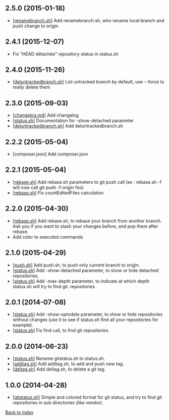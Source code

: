 2.5.0 (2015-01-18)
------------------

- [[renamebranch.sh](renamebranch.md)] Add renamebranch.sh, who rename local branch and push change to origin

2.4.1 (2015-12-07)
------------------

- Fix "HEAD détachée" repository status in status.sh

2.4.0 (2015-11-26)
----------------

- [[deluntrackedbranch.sh](deluntrackedbranch.md)] List untracked branch by default, use --force to really delete them

2.3.0 (2015-09-03)
----------------

- [[changelog.md](changelog.md)] Add changelog
- [[status.sh](status.md)] Documentation for -show-detached parameter
- [[deluntrackedbranch.sh](deluntrackedbranch.md)] Add deluntrackedbranch.sh

2.2.2 (2015-05-04)
------------------

- [composer.json] Add composer.json

2.2.1 (2015-05-04)
------------------

- [[rebase.sh](rebase.md)] Add rebase.sh parameters to git push call (ex : rebase.sh -f will now call git push -f origin foo)
- [[rebase.sh](rebase.md)] Fix countEditedFiles calculation

2.2.0 (2015-04-30)
------------------

- [[rebase.sh](rebase.md)] Add rebase.sh, to rebase your branch from another branch. Ask you if you want to stash your changes before, and pop them after rebase.
- Add color to executed commands

2.1.0 (2015-04-29)
------------------

- [[push.sh](push.md)] Add push.sh, to push only current branch to origin.
- [[status.sh](status.md)] Add -show-detached parameter, to show or hide detached repositories.
- [[status.sh](status.md)] Add -max-depth parameter, to indicate at which depth status.sh will try to find git. repositories

2.0.1 (2014-07-08)
------------------

- [[status.sh](status.md)] Add -show-uptodate parameter, to show or hide repositories without changes (use it to see if status.sh find all your repositories for example).
- [[status.sh](status.md)] Fix find call, to find git repositories.

2.0.0 (2014-06-23)
------------------

- [[status.sh](status.md)] Rename gitstatus.sh to status.sh.
- [[addtag.sh](addtag.md)] Add addtag.sh, to add and push new tag.
- [[deltag.sh](deltag.md)] Add deltag.sh, to delete a git tag.

1.0.0 (2014-04-28)
------------------

- [[gitstatus.sh](status.md)] Simple and colored format for git status, and try to find git repositories in sub directories (like vendor).


[Back to index](../README.md)
